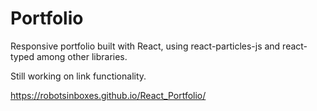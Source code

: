 # Portfolio

Responsive portfolio built with React, using react-particles-js and react-typed among other libraries.

Still working on link functionality.

https://robotsinboxes.github.io/React_Portfolio/

